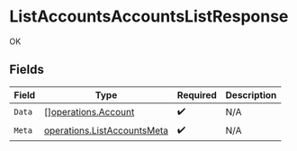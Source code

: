 # ListAccountsAccountsListResponse

OK


## Fields

| Field                                                                      | Type                                                                       | Required                                                                   | Description                                                                |
| -------------------------------------------------------------------------- | -------------------------------------------------------------------------- | -------------------------------------------------------------------------- | -------------------------------------------------------------------------- |
| `Data`                                                                     | [][operations.Account](../../models/operations/account.md)                 | :heavy_check_mark:                                                         | N/A                                                                        |
| `Meta`                                                                     | [operations.ListAccountsMeta](../../models/operations/listaccountsmeta.md) | :heavy_check_mark:                                                         | N/A                                                                        |